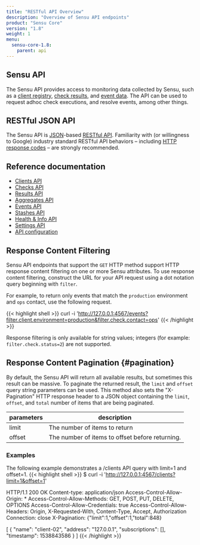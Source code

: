 ```yaml
---
title: "RESTful API Overview"
description: "Overview of Sensu API endpoints"
product: "Sensu Core"
version: "1.8"
weight: 1
menu:
  sensu-core-1.8:
    parent: api
---
```

## Sensu API

The Sensu API provides access to monitoring data collected by Sensu, such as
a [client registry][1], [check results][2], and [event data][3]. The API can be
used to request adhoc check executions, and resolve events, among other things.

## RESTful JSON API

The Sensu API is [JSON][4]-based [RESTful API][5]. Familiarity with (or
willingness to Google) industry standard RESTful API behaviors &ndash; including
[HTTP response codes][6] &ndash; are strongly recommended.

## Reference documentation

- [Clients API](../clients)
- [Checks API](../checks)
- [Results API](../results)
- [Aggregates API](../aggregates)
- [Events API](../events)
- [Stashes API](../stashes)
- [Health & Info API](../health-and-info)
- [Settings API](../settings)
- [API configuration](../configuration)

## Response Content Filtering

Sensu API endpoints that support the `GET` HTTP method support HTTP
response content filtering on one or more Sensu attributes.
To use response content filtering, construct the URL for your API request
using a dot notation query beginning with `filter`.

For example, to return only events that match the `production` environment and `ops` contact, use the following request.

{{< highlight shell >}}
curl -i 'http://127.0.0.1:4567/events?filter.client.environment=production&filter.check.contact=ops'
{{< /highlight >}}

Response filtering is only available for string values; integers (for example: `filter.check.status=2`) are not supported.

## Response Content Pagination {#pagination}
By default, the Sensu API will return all available results, but sometimes this result can be massive.
To paginate the returned result, the `limit` and `offset` query string parameters can be used.
This method also sets the "X-Pagination" HTTP response header to a JSON object containing the `limit`, `offset`, and `total` number of items that are being paginated.

parameters  |  description
------------|----------
limit       |  The number of items to return
offset      |  The number of items to offset before returning.

### Examples
The following example demonstrates a /clients API query with limit=1 and offset=1.
{{< highlight shell >}}
$ curl -i 'http://127.0.0.1:4567/clients?limit=1&offset=1'

HTTP/1.1 200 OK
Content-type: application/json
Access-Control-Allow-Origin: *
Access-Control-Allow-Methods: GET, POST, PUT, DELETE, OPTIONS
Access-Control-Allow-Credentials: true
Access-Control-Allow-Headers: Origin, X-Requested-With, Content-Type, Accept, Authorization
Connection: close
X-Pagination: {"limit":1,"offset":1,"total":848}

[
  {
    "name": "client-02",
    "address": "127.0.0.1",
    "subscriptions": [],
    "timestamp": 1538843586
  }
]
{{< /highlight >}}

[1]:  ../../reference/clients#registration-and-registry
[2]:  ../../reference/checks#check-results
[3]:  ../../reference/events#event-data
[4]:  http://www.json.org/
[5]:  https://en.wikipedia.org/wiki/Representational_state_transfer
[6]:  https://en.wikipedia.org/wiki/List_of_HTTP_status_codes
